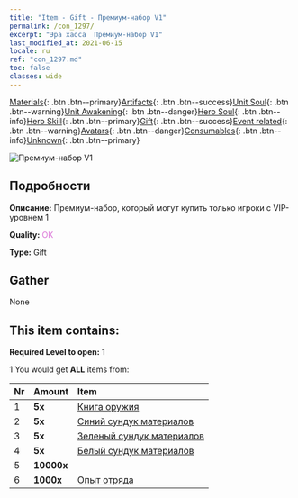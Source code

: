 ```yaml
---
title: "Item - Gift - Премиум-набор V1"
permalink: /con_1297/
excerpt: "Эра хаоса  Премиум-набор V1"
last_modified_at: 2021-06-15
locale: ru
ref: "con_1297.md"
toc: false
classes: wide
---
```

 [Materials](/ItemsRU/){: .btn .btn--primary}[Artifacts](/ItemsRU/Artifacts/){: .btn .btn--success}[Unit Soul](/ItemsRU/UnitSoul/){: .btn .btn--warning}[Unit Awakening](/ItemsRU/UnitAwakening/){: .btn .btn--danger}[Hero Soul](/ItemsRU/HeroSoul/){: .btn .btn--info}[Hero Skill](/ItemsRU/HeroSkill/){: .btn .btn--primary}[Gift](/ItemsRU/Gift/){: .btn .btn--success}[Event related](/ItemsRU/Events/){: .btn .btn--warning}[Avatars](/ItemsRU/Avatars/){: .btn .btn--danger}[Consumables](/ItemsRU/Consumables/){: .btn .btn--info}[Unknown](/ItemsRU/Unknown/){: .btn .btn--primary}

 ![Премиум-набор V1](/images/t/i_905001.png)

## Подробности
 **Описание:** Премиум-набор, который могут купить только игроки с VIP-уровнем 1

 **Quality:** <span style="color: #DA70D6">OK</span>

 **Type:** Gift

## Gather

  None

## This item contains:

 **Required Level to open:** 1

 1 You would get **ALL** items  from:

  | Nr | Amount |     Item    |
  |:---|:-------|:------------|
  | 1 |  **5x** | [Книга оружия](/ItemsRU/mat_18/) |  | 
  | 2 |  **5x** | [Синий сундук материалов](/ItemsRU/con_1256/) |  | 
  | 3 |  **5x** | [Зеленый сундук материалов](/ItemsRU/con_1255/) |  | 
  | 4 |  **5x** | [Белый сундук материалов](/ItemsRU/con_1254/) |  | 
  | 5 |  **10000x** | <i class="fas fa-coins"/> |  | 
  | 6 |  **1000x** | [Опыт отряда](/ItemsRU/con_902/) |  | 
